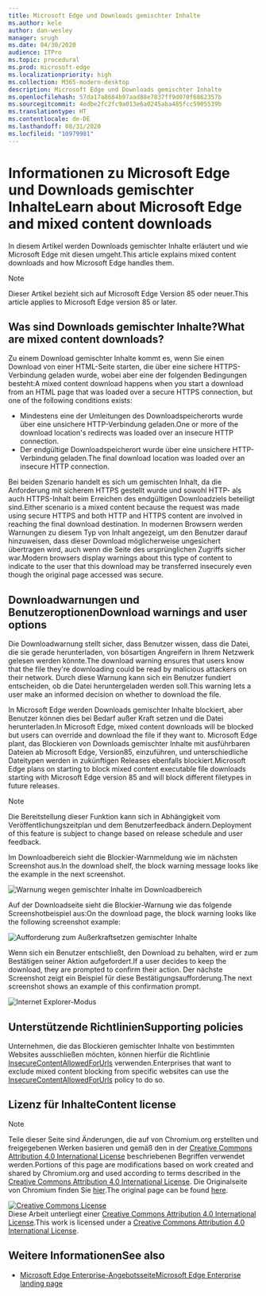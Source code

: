 ```yaml
---
title: Microsoft Edge und Downloads gemischter Inhalte
ms.author: kele
author: dan-wesley
manager: srugh
ms.date: 04/30/2020
audience: ITPro
ms.topic: procedural
ms.prod: microsoft-edge
ms.localizationpriority: high
ms.collection: M365-modern-desktop
description: Microsoft Edge und Downloads gemischter Inhalte
ms.openlocfilehash: 57da17a8684b97aad88e7837ff9d070f6862357b
ms.sourcegitcommit: 4edbe2fc2fc9a013e6a0245aba485fcc5905539b
ms.translationtype: HT
ms.contentlocale: de-DE
ms.lasthandoff: 08/31/2020
ms.locfileid: "10979981"
---
```

# <span data-ttu-id="3c453-103">Informationen zu Microsoft Edge und Downloads gemischter Inhalte</span><span class="sxs-lookup"><span data-stu-id="3c453-103">Learn about Microsoft Edge and mixed content downloads</span></span>

<span data-ttu-id="3c453-104">In diesem Artikel werden Downloads gemischter Inhalte erläutert und wie Microsoft Edge mit diesen umgeht.</span><span class="sxs-lookup"><span data-stu-id="3c453-104">This article explains mixed content downloads and how Microsoft Edge handles them.</span></span>

>[!NOTE]
><span data-ttu-id="3c453-105">Dieser Artikel bezieht sich auf Microsoft Edge Version 85 oder neuer.</span><span class="sxs-lookup"><span data-stu-id="3c453-105">This article applies to Microsoft Edge version 85 or later.</span></span>

## <span data-ttu-id="3c453-106">Was sind Downloads gemischter Inhalte?</span><span class="sxs-lookup"><span data-stu-id="3c453-106">What are mixed content downloads?</span></span>

<span data-ttu-id="3c453-107">Zu einem Download gemischter Inhalte kommt es, wenn Sie einen Download von einer HTML-Seite starten, die über eine sichere HTTPS-Verbindung geladen wurde, wobei aber eine der folgenden Bedingungen besteht:</span><span class="sxs-lookup"><span data-stu-id="3c453-107">A mixed content download happens when you start a download from an HTML page that was loaded over a secure HTTPS connection, but one of the following conditions exists:</span></span>

- <span data-ttu-id="3c453-108">Mindestens eine der Umleitungen des Downloadspeicherorts wurde über eine unsichere HTTP-Verbindung geladen.</span><span class="sxs-lookup"><span data-stu-id="3c453-108">One or more of the download location's redirects was loaded over an insecure HTTP connection.</span></span>
- <span data-ttu-id="3c453-109">Der endgültige Downloadspeicherort wurde über eine unsichere HTTP-Verbindung geladen.</span><span class="sxs-lookup"><span data-stu-id="3c453-109">The final download location was loaded over an insecure HTTP connection.</span></span>

<span data-ttu-id="3c453-110">Bei beiden Szenario handelt es sich um gemischten Inhalt, da die Anforderung mit sicherem HTTPS gestellt wurde und sowohl HTTP- als auch HTTPS-Inhalt beim Erreichen des endgültigen Downloadziels beteiligt sind.</span><span class="sxs-lookup"><span data-stu-id="3c453-110">Either scenario is a mixed content because the request was made using secure HTTPS and both HTTP and HTTPS content are involved in reaching the final download destination.</span></span> <span data-ttu-id="3c453-111">In modernen Browsern werden Warnungen zu diesem Typ von Inhalt angezeigt, um den Benutzer darauf hinzuweisen, dass dieser Download möglicherweise ungesichert übertragen wird, auch wenn die Seite des ursprünglichen Zugriffs sicher war.</span><span class="sxs-lookup"><span data-stu-id="3c453-111">Modern browsers display warnings about this type of content to indicate to the user that this download may be transferred insecurely even though the original page accessed was secure.</span></span>

## <span data-ttu-id="3c453-112">Downloadwarnungen und Benutzeroptionen</span><span class="sxs-lookup"><span data-stu-id="3c453-112">Download warnings and user options</span></span>

<span data-ttu-id="3c453-113">Die Downloadwarnung stellt sicher, dass Benutzer wissen, dass die Datei, die sie gerade herunterladen, von bösartigen Angreifern in Ihrem Netzwerk gelesen werden könnte.</span><span class="sxs-lookup"><span data-stu-id="3c453-113">The download warning ensures that users know that the file they're downloading could be read by malicious attackers on their network.</span></span> <span data-ttu-id="3c453-114">Durch diese Warnung kann sich ein Benutzer fundiert entscheiden, ob die Datei heruntergeladen werden soll.</span><span class="sxs-lookup"><span data-stu-id="3c453-114">This warning lets a user make an informed decision on whether to download the file.</span></span>

<span data-ttu-id="3c453-115">In Microsoft Edge werden Downloads gemischter Inhalte blockiert, aber Benutzer können dies bei Bedarf außer Kraft setzen und die Datei herunterladen.</span><span class="sxs-lookup"><span data-stu-id="3c453-115">In Microsoft Edge, mixed content downloads will be blocked but users can override and download the file if they want to.</span></span> <span data-ttu-id="3c453-116">Microsoft Edge plant, das Blockieren von Downloads gemischter Inhalte mit ausführbaren Dateien ab Microsoft Edge, Version85, einzuführen, und unterschiedliche Dateitypen werden in zukünftigen Releases ebenfalls blockiert.</span><span class="sxs-lookup"><span data-stu-id="3c453-116">Microsoft Edge plans on starting to block mixed content executable file downloads starting with Microsoft Edge version 85 and will block different filetypes in future releases.</span></span>

> [!NOTE]
> <span data-ttu-id="3c453-117">Die Bereitstellung dieser Funktion kann sich in Abhängigkeit vom Veröffentlichungszeitplan und dem Benutzerfeedback ändern.</span><span class="sxs-lookup"><span data-stu-id="3c453-117">Deployment of this feature is subject to change based on release schedule and user feedback.</span></span>

<!-- The schedule of the block for different filetypes is to be determined and may be impacted by usage data and user feedback. -->

<span data-ttu-id="3c453-118">Im Downloadbereich sieht die Blockier-Warnmeldung wie im nächsten Screenshot aus.</span><span class="sxs-lookup"><span data-stu-id="3c453-118">In the download shelf, the block warning message looks like the example in the next screenshot.</span></span>

 ![Warnung wegen gemischter Inhalte im Downloadbereich](./media/edge-learnmore-mixed-content-downloads/edge-mixed-content-download-tray-warning.png)

<span data-ttu-id="3c453-120">Auf der Downloadseite sieht die Blockier-Warnung wie das folgende Screenshotbeispiel aus:</span><span class="sxs-lookup"><span data-stu-id="3c453-120">On the download page, the block warning looks like the following screenshot example:</span></span>

 ![Aufforderung zum Außerkraftsetzen gemischter Inhalte](./media/edge-learnmore-mixed-content-downloads/edge-mixed-content-download-page-warning.png)

<span data-ttu-id="3c453-122">Wenn sich ein Benutzer entschließt, den Download zu behalten, wird er zum Bestätigen seiner Aktion aufgefordert.</span><span class="sxs-lookup"><span data-stu-id="3c453-122">If a user decides to keep the download, they are prompted to confirm their action.</span></span> <span data-ttu-id="3c453-123">Der nächste Screenshot zeigt ein Beispiel für diese Bestätigungsaufforderung.</span><span class="sxs-lookup"><span data-stu-id="3c453-123">The next screenshot shows an example of this confirmation prompt.</span></span>

 ![Internet Explorer-Modus](./media/edge-learnmore-mixed-content-downloads/edge-mixed-content-download-override.png)

## <span data-ttu-id="3c453-125">Unterstützende Richtlinien</span><span class="sxs-lookup"><span data-stu-id="3c453-125">Supporting policies</span></span>

<span data-ttu-id="3c453-126">Unternehmen, die das Blockieren gemischter Inhalte von bestimmten Websites ausschließen möchten, können hierfür die Richtlinie [InsecureContentAllowedForUrls](https://docs.microsoft.com/deployedge/microsoft-edge-policies#insecurecontentallowedforurls) verwenden.</span><span class="sxs-lookup"><span data-stu-id="3c453-126">Enterprises that want to exclude mixed content blocking from specific websites can use the [InsecureContentAllowedForUrls](https://docs.microsoft.com/deployedge/microsoft-edge-policies#insecurecontentallowedforurls) policy to do so.</span></span>

## <span data-ttu-id="3c453-127">Lizenz für Inhalte</span><span class="sxs-lookup"><span data-stu-id="3c453-127">Content license</span></span>

> [!NOTE]
> <span data-ttu-id="3c453-128">Teile dieser Seite sind Änderungen, die auf von Chromium.org erstellten und freigegebenen Werken basieren und gemäß den in der [Creative Commons Attribution 4.0 International License](http://creativecommons.org/licenses/by/4.0/) beschriebenen Begriffen verwendet werden.</span><span class="sxs-lookup"><span data-stu-id="3c453-128">Portions of this page are modifications based on work created and shared by Chromium.org and used according to terms described in the [Creative Commons Attribution 4.0 International License](http://creativecommons.org/licenses/by/4.0/).</span></span> <span data-ttu-id="3c453-129">Die Originalseite von Chromium finden Sie [hier](https://developers.google.com/web/fundamentals/security/prevent-mixed-content/what-is-mixed-content).</span><span class="sxs-lookup"><span data-stu-id="3c453-129">The original page can be found [here](https://developers.google.com/web/fundamentals/security/prevent-mixed-content/what-is-mixed-content).</span></span>
  
<a rel="license" href="http://creativecommons.org/licenses/by/4.0/"><img alt="Creative Commons License" style="border-width:0" src="https://i.creativecommons.org/l/by/4.0/88x31.png" /></a><br /><span data-ttu-id="3c453-130">Diese Arbeit unterliegt einer <a rel="license" href="http://creativecommons.org/licenses/by/4.0/">Creative Commons Attribution 4.0 International License</a>.</span><span class="sxs-lookup"><span data-stu-id="3c453-130">This work is licensed under a <a rel="license" href="http://creativecommons.org/licenses/by/4.0/">Creative Commons Attribution 4.0 International License</a>.</span></span>

## <span data-ttu-id="3c453-131">Weitere Informationen</span><span class="sxs-lookup"><span data-stu-id="3c453-131">See also</span></span>

- [<span data-ttu-id="3c453-132">Microsoft Edge Enterprise-Angebotsseite</span><span class="sxs-lookup"><span data-stu-id="3c453-132">Microsoft Edge Enterprise landing page</span></span>](https://aka.ms/EdgeEnterprise)
